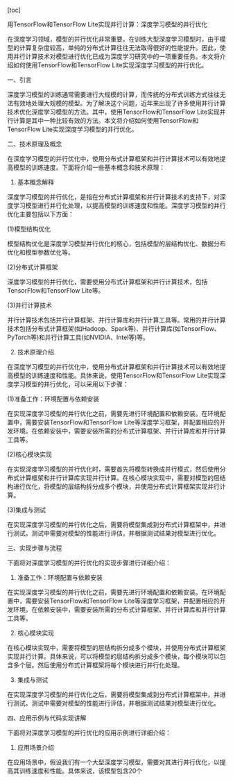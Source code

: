 
[toc]                    
                
                
用TensorFlow和TensorFlow Lite实现并行计算：深度学习模型的并行优化

在深度学习领域，模型的并行优化非常重要。在训练大型深度学习模型时，由于模型的计算复杂度较高，单纯的分布式计算往往无法取得很好的性能提升。因此，使用并行计算技术对模型进行优化已成为深度学习研究中的一项重要任务。本文将介绍如何使用TensorFlow和TensorFlow Lite实现深度学习模型的并行优化。

一、引言

深度学习模型的训练通常需要进行大规模的计算，而传统的分布式训练方式往往无法有效地处理大规模的模型。为了解决这个问题，近年来出现了许多使用并行计算技术优化深度学习模型的方法。其中，使用TensorFlow和TensorFlow Lite实现并行计算是其中一种比较有效的方法。本文将介绍如何使用TensorFlow和TensorFlow Lite实现深度学习模型的并行优化。

二、技术原理及概念

在深度学习模型的并行优化中，使用分布式计算框架和并行计算技术可以有效地提高模型的训练速度。下面将介绍一些基本概念和技术原理：

1. 基本概念解释

深度学习模型的并行优化，是指在分布式计算框架和并行计算技术的支持下，对深度学习模型进行并行化处理，以提高模型的训练速度和性能。深度学习模型的并行优化主要包括以下方面：

(1)模型结构优化

模型结构优化是深度学习模型并行优化的核心，包括模型的层结构优化、数据分布优化和模型参数优化等。

(2)分布式计算框架

深度学习模型的并行优化，需要使用分布式计算框架和并行计算技术，包括TensorFlow和TensorFlow Lite等。

(3)并行计算技术

并行计算技术包括并行计算框架、并行计算库和并行计算工具等。常用的并行计算技术包括分布式计算框架(如Hadoop、Spark等)、并行计算库(如TensorFlow、PyTorch等)和并行计算工具(如NVIDIA、Intel等)等。

2. 技术原理介绍

在深度学习模型的并行优化中，使用分布式计算框架和并行计算技术可以有效地提高模型的训练速度和性能。具体来说，使用TensorFlow和TensorFlow Lite实现深度学习模型的并行优化，可以采用以下步骤：

(1)准备工作：环境配置与依赖安装

在实现深度学习模型的并行优化之前，需要先进行环境配置和依赖安装。在环境配置中，需要安装TensorFlow和TensorFlow Lite等深度学习框架，并配置相应的开发环境。在依赖安装中，需要安装所需的分布式计算框架、并行计算库和并行计算工具等。

(2)核心模块实现

在实现深度学习模型的并行优化时，需要首先将模型转换成并行模式，然后使用分布式计算框架和并行计算库实现并行计算。在核心模块实现中，需要对模型的层结构进行优化，将模型的层结构拆分成多个模块，并使用分布式计算框架实现并行计算。

(3)集成与测试

在实现深度学习模型的并行优化之后，需要将模型集成到分布式计算框架中，并进行测试。测试中需要对模型的性能进行评估，并根据测试结果对模型进行优化。

三、实现步骤与流程

下面将对深度学习模型的并行优化的实现步骤进行详细介绍：

1. 准备工作：环境配置与依赖安装

在实现深度学习模型的并行优化之前，需要先进行环境配置和依赖安装。在环境配置中，需要安装TensorFlow和TensorFlow Lite等深度学习框架，并配置相应的开发环境。在依赖安装中，需要安装所需的分布式计算框架、并行计算库和并行计算工具等。

2. 核心模块实现

在核心模块实现中，需要将模型的层结构拆分成多个模块，并使用分布式计算框架实现并行计算。具体来说，可以将模型的层结构拆分成多个模块，每个模块可以包含多个层。然后使用分布式计算框架将每个模块进行并行化处理。

3. 集成与测试

在实现深度学习模型的并行优化之后，需要将模型集成到分布式计算框架中，并进行测试。测试中需要对模型的性能进行评估，并根据测试结果对模型进行优化。

四、应用示例与代码实现讲解

下面将对深度学习模型的并行优化的应用示例进行详细介绍：

1. 应用场景介绍

在应用场景中，假设我们有一个大型深度学习模型，需要对其进行并行优化，以提高其训练速度和性能。具体来说，该模型包含20个

